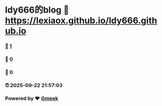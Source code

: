 # ldy666的blog :link: https://lexiaox.github.io/ldy666.github.io 
### :page_facing_up: [1](https://lexiaox.github.io/ldy666.github.io/tag.html) 
### :speech_balloon: 0 
### :hibiscus: 0 
### :alarm_clock: 2025-09-22 21:57:03 
### Powered by :heart: [Gmeek](https://github.com/Meekdai/Gmeek)
